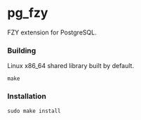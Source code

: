 
# pg_fzy

FZY extension for PostgreSQL.

### Building

Linux x86_64 shared library built by default.

```
make
```

### Installation

```
sudo make install
```


